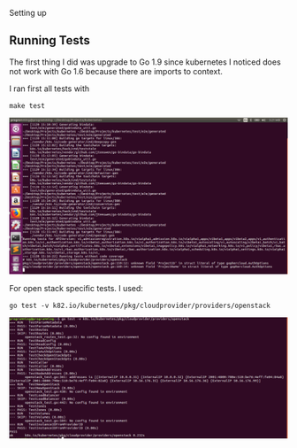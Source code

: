 
Setting up

## Running Tests

The first thing I did was upgrade to Go 1.9 since kubernetes I noticed does not work with Go 1.6 because there are imports to context.

I ran first all tests with

	make test

![make test](/images/maketest.png)

For open stack specific tests. I used:

	go test -v k82.io/kubernetes/pkg/cloudprovider/providers/openstack

![make test](/images/openstack.png)


